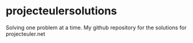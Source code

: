 projecteulersolutions
=====================

Solving one problem at a time. My github repository for the solutions for projecteuler.net
